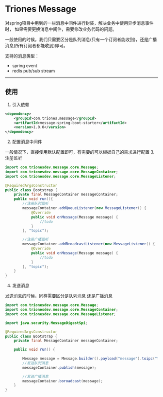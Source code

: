 # Triones Message 
对spring项目中用到的一些消息中间件进行封装，解决业务中使用异步消息事件时，
如果需要更换消息中间件，需要修改业务代码的问题。

一般使用的时候，我们只需要区分是队列消息(只有一个订阅者能收到)，还是广播消息(所有订阅者都能收到)即可。

支持的消息类型：
- spring event
- redis pub/sub stream
---
## 使用
1. 引入依赖
```xml
<dependency>
    <groupId>com.triones.message</groupId>
    <artifactId>message-spring-boot-starter</artifactId>
    <version>1.0.0</version>
</dependency>
```
2. 配置消息中间件

一般情况下，直接使用默认配置即可，有需要的可以根据自己的需求进行配置
3. 注册监听
```java
import com.trionesdev.message.core.Message;
import com.trionesdev.message.core.MessageContainer;
import com.trionesdev.message.core.MessageListener;
    
@RequiredArgsConstructor
public class Bootstrap {
    private final MessageContainer messageContainer;
    public void run(){
        //注册队列监听
        messageContainer.addQueueListener(new MessageListener() {
            @Override
            public void onMessage(Message message) {
                //todo 
            }
        }, "topic");

        //注册广播监听
        messageContainer.addBroadcastListener(new MessageListener() {
            @Override
            public void onMessage(Message message) {
                //todo 
            }
        }, "topic");
    }
}
```

4. 发送消息

发送消息的时候，同样需要区分是队列消息 还是广播消息

```java
import com.trionesdev.message.core.Message;
import com.trionesdev.message.core.MessageContainer;
import com.trionesdev.message.core.MessageListener;

import java.security.MessageDigestSpi;

@RequiredArgsConstructor
public class Bootstrap {
    private final MessageContainer messageContainer;

    public void run() {
        
        Message message = Message.builder().payload("message").toipc("topic").build();
        //发送队列消息
        messageContainer.publish(message);

        //发送广播消息
        messageContainer.boroadcast(message);
    }
}
```